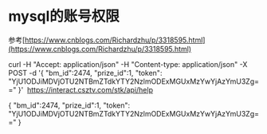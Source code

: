# mysql的账号权限

参考[https://www.cnblogs.com/Richardzhu/p/3318595.html](https://www.cnblogs.com/Richardzhu/p/3318595.html)


curl -H "Accept: application/json" -H "Content-type: application/json" -X POST -d '{ "bm_id":2474, "prize_id":1, "token": "YjU1ODJiMDVjOTU2NTBmZTdkYTY2NzlmODExMGUxMzYwYjAzYmU3Zg==" }'  https://interact.csztv.com/stk/api/help

{ "bm_id":2474, "prize_id":1, "token": "YjU1ODJiMDVjOTU2NTBmZTdkYTY2NzlmODExMGUxMzYwYjAzYmU3Zg==" }